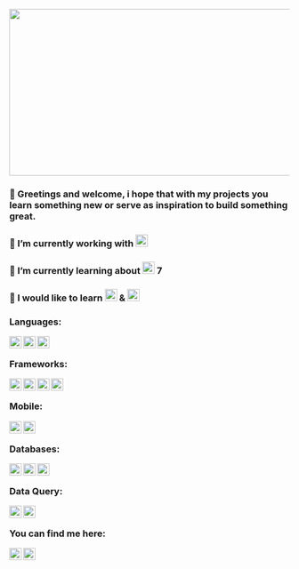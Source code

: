 <p align="center"><img width="700" height ="300" src="https://res.cloudinary.com/dvm6sgg1h/image/upload/v1579397885/ipalo7abswainxpebxki.png"></p>

### 👋 Greetings and welcome, i hope that with my projects you learn something new or serve as inspiration to build something great. 
### 🔭 I’m currently working with <img title="Ionic" alt="Ionic" width="22px" src="https://img.icons8.com/ios-filled/50/000000/ionic.png" />
### 🌱 I’m currently learning about <img title="Laravel 7" alt="Laravel 7" width="22px" src="https://img.icons8.com/ios-filled/2x/laravel.png" /> 7
### 🎯 I would like to learn <img title="Flutter" alt="flutter" width="22px" src="https://diegolaballos.com/files/images/flutter-icon.jpg" /> & <img title="Dart" alt="dart" width="22px" src="https://pbs.twimg.com/profile_images/993555605078994945/Yr-pWI4G_400x400.jpg" />

### Languages:
<img align="left" title="Php" alt="php" width="22px" src="https://img.icons8.com/windows/32/000000/php-logo.png" />
<img align="left" title="Javascript" alt="javascript" width="22px" src="https://img.icons8.com/color/48/000000/javascript.png" />
<img align="left" title="Python" alt="python" width="22px" src="https://img.icons8.com/color/48/000000/python.png" />

</br>

### Frameworks:
<img align="left" title="Laravel" alt="laravel" width="22px" src="https://img.icons8.com/windows/50/000000/laravel.png" />
<img align="left" title="Vue" alt="vue" width="22px" src="https://img.icons8.com/color/48/000000/vue-js.png" />
<img align="left" title="Angular" alt="angular" width="22px" src="https://img.icons8.com/color/48/000000/angularjs.png" />
<img align="left" title="React" alt="react" width="22px" src="https://img.icons8.com/plasticine/100/000000/react.png" />

</br>

### Mobile:
<img align="left" title="Ionic" alt="Ionic" width="22px" src="https://img.icons8.com/ios-filled/50/000000/ionic.png" />
<img align="left" title="React Native" alt="React Native" width="22px" src="https://img.icons8.com/color/48/000000/react-native.png" />

</br>

### Databases:
<img align="left" title="MySQL" alt="MySQL" width="22px" src="https://img.icons8.com/ios-filled/50/000000/mysql-logo.png" />
<img align="left" title="Postgresql" alt="Postgresql" width="22px" src="https://img.icons8.com/color/48/000000/postgreesql.png" />
<img align="left" title="MongoDB" alt="MongoDB" width="22px" src="https://img.icons8.com/color/48/000000/mongodb.png" />

</br>

### Data Query:
<img align="left" title="Apollo" alt="Apollo" width="22px" src="https://dimitr.im/static/b876b338c35d14291bff2641e50262b6/ff9b8/apollo.png" />
<img align="left" title="GraphQL" alt="GraphQL" width="22px" src="https://camo.githubusercontent.com/1dae7db18ee88a998c9b237c0d33f9c2c71f748f/68747470733a2f2f692e696d6775722e636f6d2f6254373670585a2e706e67" />

</br>

### You can find me here:
<a href="https://www.facebook.com/JEAL47" target="_blank"><img align="left" title="Facebook" alt="facebook" width="22px" src="https://img.icons8.com/fluent/48/000000/facebook-new.png" /></a>
<a href="https://www.linkedin.com/in/jose-prieto-developer" target="_blank"><img align="left" title="Linkedin" alt="linkedin" width="22px" src="https://img.icons8.com/color/48/000000/linkedin-circled.png" /></a>
